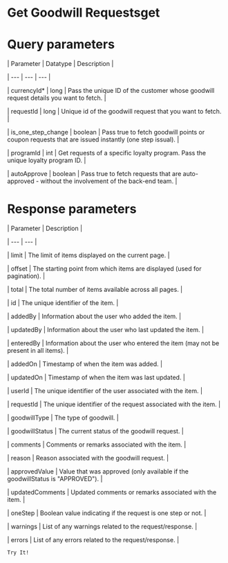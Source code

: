 # Get Goodwill Requestsget

# Query parameters

| Parameter | Datatype | Description |

| --- | --- | --- |

| currencyId* | long | Pass the unique ID of the customer whose goodwill request details you want to fetch. |

| requestId | long | Unique id of the goodwill request that you want to fetch. |

| is_one_step_change | boolean | Pass true to fetch goodwill points or coupon requests that are issued instantly (one step issual). |

| programId | int | Get requests of a specific loyalty program. Pass the unique loyalty program ID. |

| autoApprove | boolean | Pass true to fetch requests that are auto-approved - without the involvement of the back-end team. |



# Response parameters

| Parameter | Description |

| --- | --- |

| limit | The limit of items displayed on the current page. |

| offset | The starting point from which items are displayed (used for pagination). |

| total | The total number of items available across all pages. |

| id | The unique identifier of the item. |

| addedBy | Information about the user who added the item. |

| updatedBy | Information about the user who last updated the item. |

| enteredBy | Information about the user who entered the item (may not be present in all items). |

| addedOn | Timestamp of when the item was added. |

| updatedOn | Timestamp of when the item was last updated. |

| userId | The unique identifier of the user associated with the item. |

| requestId | The unique identifier of the request associated with the item. |

| goodwillType | The type of goodwill. |

| goodwillStatus | The current status of the goodwill request. |

| comments | Comments or remarks associated with the item. |

| reason | Reason associated with the goodwill request. |

| approvedValue | Value that was approved (only available if the goodwillStatus is "APPROVED"). |

| updatedComments | Updated comments or remarks associated with the item. |

| oneStep | Boolean value indicating if the request is one step or not. |

| warnings | List of any warnings related to the request/response. |

| errors | List of any errors related to the request/response. |



`Try It!`